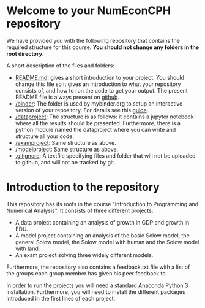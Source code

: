 # Welcome to your NumEconCPH repository

We have provided you with the following repository that contains the required structure for this course. **You should not change any folders in the root directory**.

A short description of the files and folders:

* [README.md](/README.md): gives a short introduction to your project. You should change this file so it gives an introduction to what your repository consists of, and how to run the code to get your output. The present README file is always present on [github](https://www.github.com/numeconcopenhagen/numeconcopenhagen-2018/blob/master/README.md).
* [/binder](/binder/): The folder is used by mybinder.org to setup an interactive version of your repository. For details see this [guide](https://numeconcopenhagen.netlify.com/guides/mybinder/).
* [/dataproject](/dataproject): The structure is as follows: it contains a jupyter notebook where all the results should be presented. Furthermore, there is a python module named the dataproject where you can write and structure all your code.
* [/examproject](/examproject): Same structure as above.
* [/modelproject](/modelproject): Same structure as above.
* [.gitignore](/.gitignore): A textfile specifying files and folder that will not be uploaded to github, and will not be tracked by git.  



# Introduction to the repository
This repository has its roots in the course "Introduction to Programming and Numerical Analysis". It consists of three different projects:

* A data project containing an analysis of growth in GDP and growth in EDU. 
* A model project containing an analysis of the basic Solow model, the general Solow model, the Solow model with human and the Solow model with land.
* An exam project solving three widely different models.

Furthermore, the repository also contains a feedback.txt file with a list of the groups each group member has given his peer feedback to. 

In order to run the projects you will need a standard Anaconda Python 3 installation. Furthermore, you will need to install the different packages introduced in the first lines of each project.

